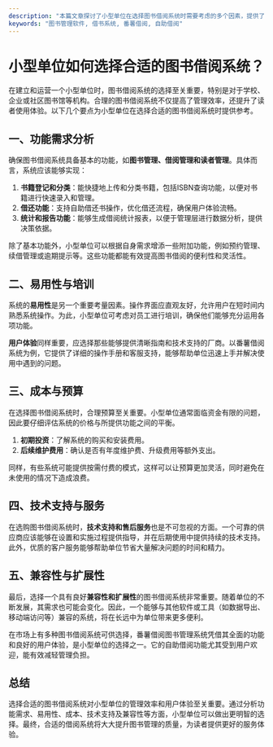 ```yaml
---
description: "本篇文章探讨了小型单位在选择图书借阅系统时需要考虑的多个因素，提供了实用建议和推荐。"
keywords: "图书管理软件, 借书系统, 番薯借阅, 自助借阅"
---
```

# 小型单位如何选择合适的图书借阅系统？

在建立和运营一个小型单位时，图书借阅系统的选择至关重要，特别是对于学校、企业或社区图书馆等机构。合理的图书借阅系统不仅提高了管理效率，还提升了读者使用体验。以下几个要点为小型单位在选择合适的图书借阅系统时提供参考。

## 一、功能需求分析

确保图书借阅系统具备基本的功能，如**图书管理、借阅管理和读者管理**。具体而言，系统应该能够实现：
1. **书籍登记和分类**：能快捷地上传和分类书籍，包括ISBN查询功能，以便对书籍进行快速录入和管理。
2. **借还功能**：支持自助借还书操作，优化借还流程，确保用户体验流畅。
3. **统计和报告功能**：能够生成借阅统计报表，以便于管理层进行数据分析，提供决策依据。

除了基本功能外，小型单位可以根据自身需求增添一些附加功能，例如预约管理、续借管理或逾期提示等。这些功能都能有效提高图书借阅的便利性和灵活性。

## 二、易用性与培训

系统的**易用性**是另一个重要考量因素。操作界面应直观友好，允许用户在短时间内熟悉系统操作。为此，小型单位可考虑对员工进行培训，确保他们能够充分运用各项功能。

**用户体验**同样重要，应选择那些能够提供清晰指南和技术支持的厂商。以番薯借阅系统为例，它提供了详细的操作手册和客服支持，能够帮助单位迅速上手并解决使用中遇到的问题。

## 三、成本与预算

在选择图书借阅系统时，合理预算至关重要。小型单位通常面临资金有限的问题，因此要仔细评估系统的价格与所提供功能之间的平衡。
1. **初期投资**：了解系统的购买和安装费用。
2. **后续维护费用**：确认是否有年度维护费、升级费用等额外支出。

同样，有些系统可能提供按需付费的模式，这样可以让预算更加灵活，同时避免在未使用的情况下造成浪费。

## 四、技术支持与服务

在选购图书借阅系统时，**技术支持和售后服务**也是不可忽视的方面。一个可靠的供应商应该能够在设置和实施过程提供指导，并在后期使用中提供持续的技术支持。此外，优质的客户服务能够帮助单位节省大量解决问题的时间和精力。

## 五、兼容性与扩展性

最后，选择一个具有良好**兼容性和扩展性**的图书借阅系统非常重要。随着单位的不断发展，其需求也可能会变化。因此，一个能够与其他软件或工具（如数据导出、移动端访问等）兼容的系统，将在长远中为单位带来更多便利。

在市场上有多种图书借阅系统可供选择，番薯借阅图书管理系统凭借其全面的功能和良好的用户体验，是小型单位的选择之一。它的自助借阅功能尤其受到用户欢迎，能有效减轻管理负担。

## 总结

选择合适的图书借阅系统对小型单位的管理效率和用户体验至关重要。通过分析功能需求、易用性、成本、技术支持及兼容性等方面，小型单位可以做出更明智的选择。最终，合适的借阅系统将大大提升图书管理的质量，为读者提供更好的服务体验。
